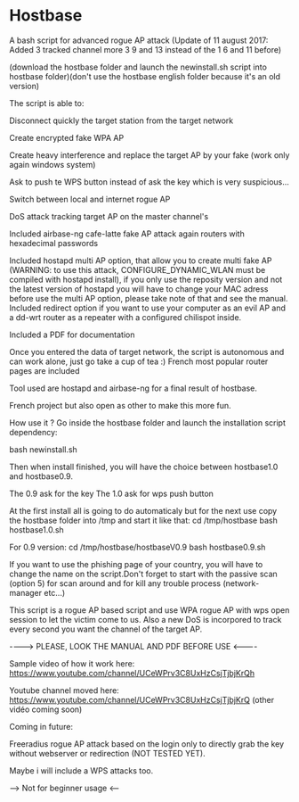 # Hostbase
A bash script for advanced rogue AP attack (Update of 11 august 2017: Added 3 tracked channel more 3 9 and 13 instead of the 1 6 and 11 before)

(download the hostbase folder and launch the newinstall.sh script into hostbase folder)(don't use the hostbase english folder because it's an old version)

The script is able to:

Disconnect quickly the target station from the target network

Create encrypted fake WPA AP

Create heavy interference and replace the target AP by your fake (work only again windows system)

Ask to push te WPS button instead of ask the key which is very suspicious...

Switch between local and internet rogue AP

DoS attack tracking target AP on the master channel's


Included airbase-ng cafe-latte fake AP attack again routers with hexadecimal passwords

Included hostapd multi AP option, that allow you to create multi fake AP (WARNING: to use this attack, CONFIGURE_DYNAMIC_WLAN must be compiled with hostapd install), if you only use the reposity version and not the latest version of hostapd you will have to change your MAC adress before use the multi AP option, please take note of that and see the manual.
Included redirect option if you want to use your computer as an evil AP and a dd-wrt router as a repeater with a configured chilispot inside.

Included a PDF for documentation

Once you entered the data of target network, the script is autonomous and can work alone, just go take a cup of tea :)
French most popular router pages are included

Tool used are hostapd and airbase-ng for a final result of hostbase.

French project but also open as other to make this more fun.

How use it ?
Go inside the hostbase folder and launch the installation script dependency:

bash newinstall.sh

Then when install finished, you will have the choice between hostbase1.0 and hostbase0.9.

The 0.9 ask for the key
The 1.0 ask for wps push button

At the first install all is going to do automaticaly but for the next use copy the hostbase folder into /tmp and start it like that:
cd /tmp/hostbase
bash hostbase1.0.sh

For 0.9 version:
cd /tmp/hostbase/hostbaseV0.9
bash hostbase0.9.sh

If you want to use the phishing page of your country, you will have to change the name on the script.Don't forget to start with the passive scan (option 5) for scan around and for kill any trouble process (network-manager etc...)

This script is a rogue AP based script and use WPA rogue AP with wps open session to let the victim come to us.
Also a new DoS is incorpored to track every second you want the channel of the target AP.




----> PLEASE, LOOK THE MANUAL AND PDF BEFORE USE <----

Sample video of how it work here:
https://www.youtube.com/channel/UCeWPrv3C8UxHzCsjTjbjKrQh

Youtube channel moved here:
https://www.youtube.com/channel/UCeWPrv3C8UxHzCsjTjbjKrQ  (other vidéo coming soon)


Coming in future:

Freeradius rogue AP attack based on the login only to directly grab the key without webserver or redirection (NOT TESTED YET).

Maybe i will include a WPS attacks too.

--> Not for beginner usage <--

